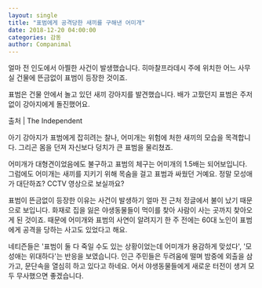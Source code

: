 ```yaml
---
layout: single
title: "표범에게 공격당한 새끼를 구해낸 어미개"
date: 2018-12-20 04:00:00
categories: 감동
author: Companimal
---
```


얼마 전 인도에서 아찔한 사건이 발생했습니다. 히마찰프라데시 주에 위치한 어느 사무실 건물에 뜬금없이 표범이 등장한 것이죠.

표범은 건물 안에서 놀고 있던 새끼 강아지를 발견했습니다. 배가 고팠던지 표범은 주저없이 강아지에게 돌진했어요.

출처 | The Independent

아기 강아지가 표범에게 잡히려는 찰나, 어미개는 위험에 처한 새끼의 모습을 목격합니다. 그리곤 몸을 던져 자신보다 덩치가 큰 표범을 물리쳤죠.

어미개가 대형견이었음에도 불구하고 표범의 체구는 어미개의 1.5배는 되어보입니다. 그럼에도 어미개는 새끼를 지키기 위해 목숨을 걸고 표범과 싸웠던 거예요. 정말 모성애가 대단하죠? CCTV 영상으로 보실까요?

표범이 뜬금없이 등장한 이유는 사건이 발생하기 얼마 전 근처 정글에서 불이 났기 때문으로 보입니다. 화재로 집을 잃은 야생동물들이 먹이를 찾아 사람이 사는 곳까지 찾아오게 된 것이죠. 때문에 어미개와 표범의 사연이 알려지기 한 주 전에는 60대 노인이 표범에게 공격을 당하는 사고도 있었다고 해요.

네티즌들은 '표범이 둘 다 죽일 수도 있는 상황이었는데 어미개가 용감하게 맞섰다', '모성애는 위대하다'는 반응을 보였습니다. 인근 주민들은 두려움에 떨며 밤중에 외출을 삼가고, 문단속을 열심히 하고 있다고 하네요. 어서 야생동물들에게 새로운 터전이 생겨 모두 무사했으면 좋겠습니다.
